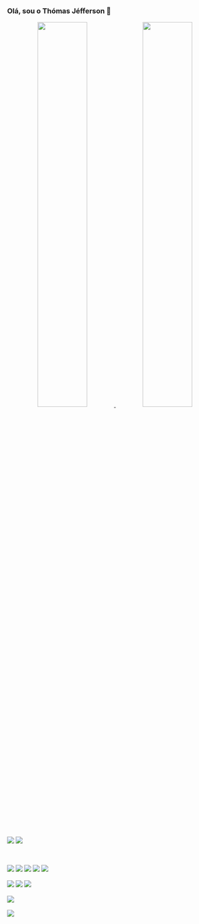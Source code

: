 ### Olá, sou o Thómas Jéfferson 👋

<div align="center">
  <a href="https://github.com/thomasjteixeira">
  <img width="48%" src="https://github-readme-stats.vercel.app/api?username=thomasjteixeira&show_icons=true&theme=midnight-purple&include_all_commits=true&count_private=true&hide=stars,prs,issues,contribs" />
  <img width="48%" src="https://github-readme-stats.vercel.app/api/top-langs/?username=thomasjteixeira&hide=Makefile,CMake,Batchfile&layout=compact&langs_count=7&theme=midnight-purple" />
</div>

<div style="display: inline_block"><br>

  <a href="https://www.linkedin.com/in/thomasjteixeira/"><img src="https://img.shields.io/badge/LinkedIn-0077B5?style=for-the-badge&logo=linkedin&logoColor=white"></a>
  <a href="mailto:thomasjteixeira@gmail.com"><img src="https://img.shields.io/badge/Gmail-D14836?style=for-the-badge&logo=gmail&logoColor=white"></a>
</div>

  ##
  
<div style="display: inline_block"><br>
  <img src="https://img.shields.io/badge/Java-ED8B00?style=for-the-badge&logo=java&logoColor=white">
  <img src="https://img.shields.io/badge/Spring-6DB33F?style=for-the-badge&logo=spring&logoColor=white">
  <img src="https://img.shields.io/badge/Ruby_on_Rails-CC0000?style=for-the-badge&logo=ruby-on-rails&logoColor=white">
  <img src="https://img.shields.io/badge/Node.js-43853D?style=for-the-badge&logo=node.js&logoColor=white">
  <img src="https://img.shields.io/badge/Express.js-404D59?style=for-the-badge">  
</div>
  
<div style="display: inline_block"><br>  
  <img src="https://img.shields.io/badge/MySQL-00000F?style=for-the-badge&logo=mysql&logoColor=white">
  <img src="https://img.shields.io/badge/PostgreSQL-316192?style=for-the-badge&logo=postgresql&logoColor=white">
  <img src="https://img.shields.io/badge/MongoDB-4EA94B?style=for-the-badge&logo=mongodb&logoColor=white">
</div>

<div style="display: inline_block"><br>  
  <img src="https://img.shields.io/badge/Heroku-430098?style=for-the-badge&logo=heroku&logoColor=white">
</div>

<div style="display: inline_block"><br>  
  <img src="https://img.shields.io/badge/Ubuntu-E95420?style=for-the-badge&logo=ubuntu&logoColor=white">
</div>
